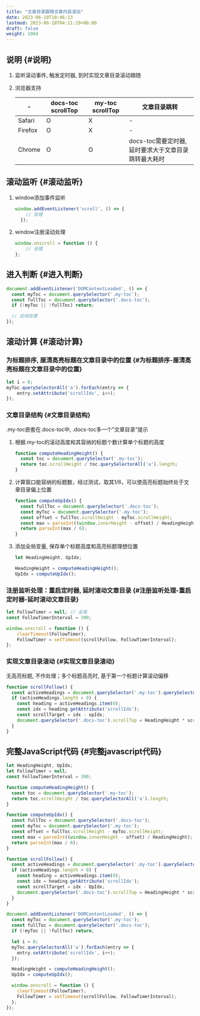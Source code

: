 ```yaml
---
title: "文章目录跟随文章内容滚动"
date: 2023-06-10T10:46:13
lastmod: 2023-08-18T04:11:19+08:00
draft: false
weight: 1004
---
```


## 说明 {#说明}

1.  监听滚动事件, 触发定时器, 到时实现文章目录滚动跟随 <br/>
2.  浏览器支持 <br/>
    
    | -       | docs-toc scrollTop | my-toc scrollTop | 文章目录跳转                    |
    |---------|--------------------|------------------|---------------------------|
    | Safari  | O                  | X                | -                               |
    | Firefox | O                  | X                | -                               |
    | Chrome  | O                  | O                | docs-toc需要定时器, 延时要求大于文章目录跳转最大耗时 |


## 滚动监听 {#滚动监听}

1.  window添加事件监听 <br/>
    ```javascript
    window.addEventListener('scroll', () => {
        // 处理
      });
    ```
2.  window注册滚动处理 <br/>
    ```javascript
    window.onscroll = function () {
        // 处理
    };
    ```


## 进入判断 {#进入判断}

```javascript
document.addEventListener('DOMContentLoaded', () => {
  const myToc = document.querySelector('.my-toc');
  const fullToc = document.querySelector('.docs-toc');
  if (!myToc || !fullToc) return;

  // 后续处理  
});
```


## 滚动计算 {#滚动计算}


### 为标题排序, 厘清高亮标题在文章目录中的位置 {#为标题排序-厘清高亮标题在文章目录中的位置}

```javascript
let i = 0;
myToc.querySelectorAll('a').forEach(entry => {
    entry.setAttribute('scrollIdx', i++);
});
```


### 文章目录结构 {#文章目录结构}

.my-toc嵌套在.docs-toc中, .docs-toc多一个"文章目录"提示 <br/>

1.  根据.my-toc的滚动高度和其容纳的标题个数计算单个标题的高度 <br/>
    ```javascript
    function computeHeadingHeight() {
      const toc = document.querySelector('.my-toc');
      return toc.scrollHeight / toc.querySelectorAll('a').length;
    }
    ```
2.  计算窗口能容纳的标题数，经过测试，取其1/6，可以使高亮标题始终处于文章目录偏上位置 <br/>
    ```javascript
    function computeUpIdx() {
      const fullToc = document.querySelector('.docs-toc');
      const myToc = document.querySelector('.my-toc');
      const offset = fullToc.scrollHeight - myToc.scrollHeight;
      const max = parseInt((window.innerHeight - offset) / HeadingHeight);
      return parseInt(max / 6);
    }
    ```
3.  添加全局变量, 保存单个标题高度和高亮标题理想位置 <br/>
    ```javascript
    let HeadingHeight, UpIdx;
    
    HeadingHeight = computeHeadingHeight();
    UpIdx = computeUpIdx();
    ```


### 注册监听处理：重启定时器, 延时滚动文章目录 {#注册监听处理-重启定时器-延时滚动文章目录}

```javascript
let FollowTimer = null; // 全局
const FollowTimerInterval = 300;

window.onscroll = function () {
    clearTimeout(FollowTimer);
    FollowTimer = setTimeout(scrollFollow, FollowTimerInterval);
};
```


### 实现文章目录滚动 {#实现文章目录滚动}

无高亮标题, 不作处理；多个标题高亮时, 基于第一个标题计算滚动偏移 <br/>

```javascript
function scrollFollow() {
  const activeHeadings = document.querySelector('.my-toc').querySelectorAll('a.active');
  if (activeHeadings.length > 0) {
    const heading = activeHeadings.item(0);
    const idx = heading.getAttribute('scrollIdx');
    const scrollTarget = idx - upIdx;
    document.querySelector('.docs-toc').scrollTop = HeadingHeight * scrollTarget;
  }
}
```


## 完整JavaScript代码 {#完整javascript代码}

```javascript
let HeadingHeight, UpIdx;
let FollowTimer = null;
const FollowTimerInterval = 300;

function computeHeadingHeight() {
  const toc = document.querySelector('.my-toc');
  return toc.scrollHeight / toc.querySelectorAll('a').length;
}

function computeUpIdx() {
  const fullToc = document.querySelector('.docs-toc');
  const myToc = document.querySelector('.my-toc');
  const offset = fullToc.scrollHeight - myToc.scrollHeight;
  const max = parseInt((window.innerHeight - offset) / HeadingHeight);
  return parseInt(max / 6);
}

function scrollFollow() {
  const activeHeadings = document.querySelector('.my-toc').querySelectorAll('a.active');
  if (activeHeadings.length > 0) {
    const heading = activeHeadings.item(0);
    const idx = heading.getAttribute('scrollIdx');
    const scrollTarget = idx - UpIdx;
    document.querySelector('.docs-toc').scrollTop = HeadingHeight * scrollTarget;
  }
}

document.addEventListener('DOMContentLoaded', () => {
  const myToc = document.querySelector('.my-toc');
  const fullToc = document.querySelector('.docs-toc');
  if (!myToc || !fullToc) return;

  let i = 0;
  myToc.querySelectorAll('a').forEach(entry => {
    entry.setAttribute('scrollIdx', i++);
  });

  HeadingHeight = computeHeadingHeight();
  UpIdx = computeUpIdx();

  window.onscroll = function () {
    clearTimeout(FollowTimer);
    FollowTimer = setTimeout(scrollFollow, FollowTimerInterval);
  };
});
```

